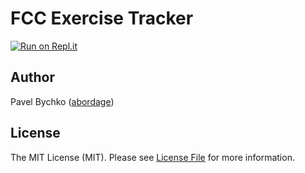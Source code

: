 # FCC Exercise Tracker

[![Run on Repl.it](https://repl.it/badge/github/abordage/fcc-exercise-tracker)](https://repl.it/github/abordage/fcc-exercise-tracker)

## Author

Pavel Bychko ([abordage](https://github.com/abordage))

## License

The MIT License (MIT). Please see [License File](LICENSE.md) for more information.